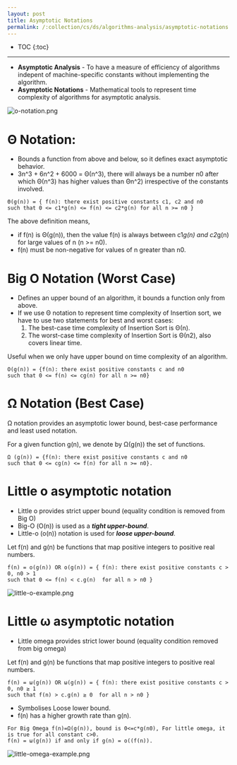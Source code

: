```yaml
---
layout: post
title: Asymptotic Notations
permalink: /:collection/cs/ds/algorithms-analysis/asymptotic-notations
---
```


- TOC
{:toc}

<hr>

- **Asymptotic Analysis** - To have a measure of efficiency of algorithms indepent of machine-specific constants without implementing the algorithm.
- **Asymptotic Notations** - Mathematical tools to represent time complexity of algorithms for asymptotic analysis.

![o-notation.png]({{site.cdn}}/cse/algo/analysis/o-notation.png)

# Θ Notation: 
- Bounds a function from above and below, so it defines exact asymptotic behavior.
- 3n^3 + 6n^2 + 6000 = Θ(n^3), there will always be a number n0 after which Θ(n^3) has higher values than Θn^2) irrespective of the constants involved.

```
Θ(g(n)) = { f(n): there exist positive constants c1, c2 and n0 
such that 0 <= c1*g(n) <= f(n) <= c2*g(n) for all n >= n0 }
```
The above definition means,
- if f(n) is Θ(g(n)), then the value f(n) is always between c1*g(n) and c2*g(n) for large values of n (n >= n0).
- f(n) must be non-negative for values of n greater than n0.

# Big O Notation (Worst Case)
- Defines an upper bound of an algorithm, it bounds a function only from above.
- If we use Θ notation to represent time complexity of Insertion sort, we have to use two statements for best and worst cases:
    1. The best-case time complexity of Insertion Sort is Θ(n).
    2. The worst-case time complexity of Insertion Sort is Θ(n2), also covers linear time.

Useful when we only have upper bound on time complexity of an algorithm.
```
O(g(n)) = {f(n): there exist positive constants c and n0 
such that 0 <= f(n) <= cg(n) for all n >= n0}
```

# Ω Notation (Best Case)
Ω notation provides an asymptotic lower bound, best-case performance and least used notation.

For a given function g(n), we denote by Ω(g(n)) the set of functions.

```
Ω (g(n)) = {f(n): there exist positive constants c and n0 
such that 0 <= cg(n) <= f(n) for all n >= n0}.
```

# Little ο asymptotic notation
- Little o provides strict upper bound (equality condition is removed from Big O) 
- Big-Ο (O(n)) is used as a ***tight upper-bound***.
- Little-ο (ο(n)) notation is used for ***loose upper-bound***.

Let f(n) and g(n) be functions that map positive integers to positive real numbers. 
```
f(n) = ο(g(n)) OR ο(g(n)) = { f(n): there exist positive constants c > 0, n0 > 1
such that 0 <= f(n) < c.g(n)  for all n > n0 }
```

![little-o-example.png]({{site.cdn}}/cse/algo/analysis/little-o-example.png)

# Little ω asymptotic notation
- Little omega provides strict lower bound (equality condition removed from big omega)

Let f(n) and g(n) be functions that map positive integers to positive real numbers. 
```
f(n) = ω(g(n)) OR ω(g(n)) = { f(n): there exist positive constants c > 0, n0 ≥ 1
such that f(n) > c.g(n) ≥ 0  for all n > n0 }
```
- Symbolises Loose lower bound. 
- f(n) has a higher growth rate than g(n). 

```
For Big Omega f(n)=Ω(g(n)), bound is 0<=c*g(n0), For little omega, it is true for all constant c>0.
f(n) = ω(g(n)) if and only if g(n) = ο((f(n)).
```
![little-omega-example.png]({{site.cdn}}/cse/algo/analysis/little-omega-example.png)
